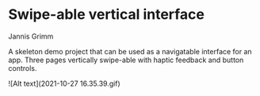 # **Swipe-able vertical interface**

Jannis Grimm

A skeleton demo project that can be used as a navigatable interface for an app. Three pages vertically swipe-able with haptic feedback and button controls.

![Alt text](2021-10-27 16.35.39.gif)

